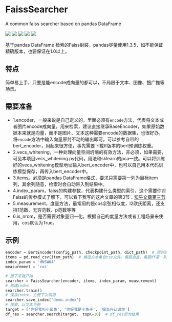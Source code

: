 # FaissSearcher
A common faiss searcher based on pandas DataFrame

[![](https://img.shields.io/badge/知乎-MECH-blue)](https://www.zhihu.com/people/ha-ha-ha-67-42-64)
![](https://img.shields.io/static/v1?label=tensorflow&message=2.3.2&color=orange)
![](https://img.shields.io/static/v1?label=faiss-cpu&message=1.7.x&color=maroon)
![](https://img.shields.io/static/v1?label=pandas&message=1.3.5&color=yellow)
![](https://img.shields.io/static/v1?label=bert4keras&message=1.3.5&color=silver)


基于pandas DataFrame 检索的Faiss封装，pandas尽量使用1.3.5，如不能保证精确版本，也要保证在1.0以上。
## 特点
简单易上手，只要是能encode成向量的都可以，不局限于文本、图像、搜广推等场景。

## 需要准备
  - 1.encoder，一般来说是自己定义的，里面必须有`encode`方法，代表将文本或者图片encode成向量，用来检索，建议直接继承BaseEncoder，如果原始数据本来就是向量，而不是图片、文本这种需要encode的数据集，也很好办，将`encode`方法中输入向量原封不动的输出即可。可以参考自带的bert_encoder，用起来很方便，事先需要下载tf版本的bert预训练权重。
  - 2.vecs_whitening，一种处理向量空间坍缩的有效方法，非必须，如果需要，可见本项目vecs_whitening.py代码，用法和sklearn的pca一致。可以将训练好的vecs_whitening模型地址输入bert_encoder中，也可以自己用本代码训练模型保存，再传入bert_encoder中。
  - 3.items。必须是pandas DataFrame格式，要求只需要第一列为目标item列，其余列随意，检索时会自动带入到结果中。
  - 4.index_param，faiss的构建参数，代表构建什么类型的索引，这个需要你对Faiss的传参模式了解下，可以看下我写的这片文章的第3节：[知乎文章第三节](https://zhuanlan.zhihu.com/p/357414033)
  - 5.measurement，度量方法，最常用的是cos余弦相似度，l2欧氏距离，还支持1范数、无穷范数、p范数等等
  - 6.is_nrom，是否需要对象量归一化，根据自己的度量方法或者工程场景来使用，cos默认为True。

## 示例
```python
encoder = BertEncoder(config_path, checkpoint_path, dict_path)  # 预训练权重自己得准备好，也可以是自己写的encoder，必须有encode方法，建议直接继承base_encoder类来写
items = pd.read_csv(item_path)  # 候选文本集合csv文件，需要自备，需要df第一列是候选文本，其他列会在检索时自动带出。
index_param = 'HNSW64'
measurement = 'cos'

# 接下来就开始
searcher = FaissSearcher(encoder, items, index_param, measurement)
# 构建index
searcher.train()
# 保存index，方便下次调用
searcher.save_index('demo.index')
# 搜索，以文本为例
target = ['你好我叫小鲨鱼', '你好我是小兔子', '很高兴认识你']
df_res = searcher.search(target， topK=10)  # df_res即为结果
```
